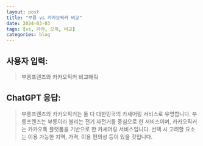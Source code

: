```yaml
---
layout: post
title: "부릉 vs 카카오픽커 비교"
date: 2024-03-03
tags: [vs, 카카, 오픽, 비교]
categories: blog
---
```


## 사용자 입력:
> 부릉프렌즈와 카카오픽커 비교해줘

## ChatGPT 응답:
> 부릉프렌즈와 카카오픽커는 둘 다 대한민국의 카셰어링 서비스로 유명합니다. 부릉프렌즈는 부릉이라 불리는 전기 자전거를 중심으로 한 서비스이며, 카카오픽커는 카카오톡 플랫폼을 기반으로 한 카셰어링 서비스입니다. 선택 시 고려할 요소는 이용 가능한 지역, 가격, 이용 편의성 등이 있을 것입니다.

